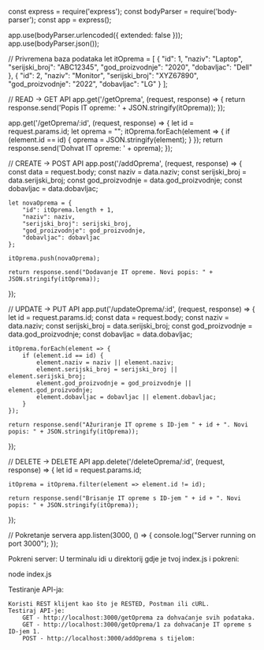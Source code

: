 const express = require('express');
const bodyParser = require('body-parser');
const app = express();

app.use(bodyParser.urlencoded({ extended: false }));
app.use(bodyParser.json());

// Privremena baza podataka
let itOprema = [
    {
        "id": 1,
        "naziv": "Laptop",
        "serijski_broj": "ABC12345",
        "god_proizvodnje": "2020",
        "dobavljac": "Dell"
    },
    {
        "id": 2,
        "naziv": "Monitor",
        "serijski_broj": "XYZ67890",
        "god_proizvodnje": "2022",
        "dobavljac": "LG"
    }
];

// READ -> GET API
app.get('/getOprema', (request, response) => {
    return response.send('Popis IT opreme: ' + JSON.stringify(itOprema));
});

app.get('/getOprema/:id', (request, response) => {
    let id = request.params.id;
    let oprema = "";
    itOprema.forEach(element => {
        if (element.id == id) {
            oprema = JSON.stringify(element);
        }
    });
    return response.send('Dohvat IT opreme: ' + oprema);
});

// CREATE -> POST API
app.post('/addOprema', (request, response) => {
    const data = request.body;
    const naziv = data.naziv;
    const serijski_broj = data.serijski_broj;
    const god_proizvodnje = data.god_proizvodnje;
    const dobavljac = data.dobavljac;

    let novaOprema = {
        "id": itOprema.length + 1,
        "naziv": naziv,
        "serijski_broj": serijski_broj,
        "god_proizvodnje": god_proizvodnje,
        "dobavljac": dobavljac
    };

    itOprema.push(novaOprema);

    return response.send("Dodavanje IT opreme. Novi popis: " + JSON.stringify(itOprema));
});

// UPDATE -> PUT API
app.put('/updateOprema/:id', (request, response) => {
    let id = request.params.id;
    const data = request.body;
    const naziv = data.naziv;
    const serijski_broj = data.serijski_broj;
    const god_proizvodnje = data.god_proizvodnje;
    const dobavljac = data.dobavljac;

    itOprema.forEach(element => {
        if (element.id == id) {
            element.naziv = naziv || element.naziv;
            element.serijski_broj = serijski_broj || element.serijski_broj;
            element.god_proizvodnje = god_proizvodnje || element.god_proizvodnje;
            element.dobavljac = dobavljac || element.dobavljac;
        }
    });

    return response.send("Ažuriranje IT opreme s ID-jem " + id + ". Novi popis: " + JSON.stringify(itOprema));
});

// DELETE -> DELETE API
app.delete('/deleteOprema/:id', (request, response) => {
    let id = request.params.id;

    itOprema = itOprema.filter(element => element.id != id);

    return response.send("Brisanje IT opreme s ID-jem " + id + ". Novi popis: " + JSON.stringify(itOprema));
});

// Pokretanje servera
app.listen(3000, () => {
    console.log("Server running on port 3000");
});


Pokreni server: U terminalu idi u direktorij gdje je tvoj index.js i pokreni:

node index.js



Testiranje API-ja:

    Koristi REST klijent kao što je RESTED, Postman ili cURL.
    Testiraj API-je:
        GET - http://localhost:3000/getOprema za dohvaćanje svih podataka.
        GET - http://localhost:3000/getOprema/1 za dohvaćanje IT opreme s ID-jem 1.
        POST - http://localhost:3000/addOprema s tijelom: